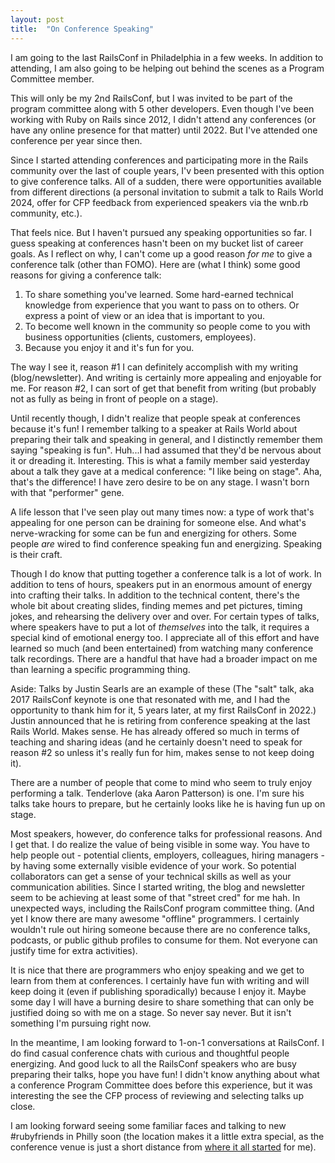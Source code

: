 ```yaml
---
layout: post
title:  "On Conference Speaking"
---
```


I am going to the last RailsConf in Philadelphia in a few weeks. In addition to attending, I am also going to be helping out behind the scenes as a Program Committee member.

This will only be my 2nd RailsConf, but I was invited to be part of the program committee along with 5 other developers. Even though I've been working with Ruby on Rails since 2012, I didn't attend any conferences (or have any online presence for that matter) until 2022. But I've attended one conference per year since then. 

Since I started attending conferences and participating more in the Rails community over the last of couple years, I'v been presented with this option to give conference talks. All of a sudden, there were opportunities available from different directions (a personal invitation to submit a talk to Rails World 2024, offer for CFP feedback from experienced speakers via the wnb.rb community, etc.). 

That feels nice. But I haven't pursued any speaking opportunities so far. I guess speaking at conferences hasn't been on my bucket list of career goals. As I reflect on why, I can't come up a good reason *for me* to give a conference talk (other than FOMO). Here are (what I think) some good reasons for giving a conference talk:

1. To share something you've learned. Some hard-earned technical knowledge from experience that you want to pass on to others. Or express a point of view or an idea that is important to you.
2. To become well known in the community so people come to you with business opportunities (clients, customers, employees). 
3. Because you enjoy it and it's fun for you.

The way I see it, reason #1 I can definitely accomplish with my writing (blog/newsletter). And writing is certainly more appealing and enjoyable for me. For reason #2, I can sort of get that benefit from writing (but probably not as fully as being in front of people on a stage).

Until recently though, I didn't realize that people speak at conferences because it's fun! I remember talking to a speaker at Rails World about preparing their talk and speaking in general, and I distinctly remember them saying "speaking is fun".  Huh...I had assumed that they'd be nervous about it or dreading it. Interesting. This is what a family member said yesterday about a talk they gave at a medical conference: "I like being on stage". Aha, that's the difference! I have zero desire to be on any stage. I wasn't born with that "performer" gene. 

A life lesson that I've seen play out many times now: a type of work that's appealing for one person can be draining for someone else. And what's nerve-wracking for some can be fun and energizing for others. Some people *are* wired to find conference speaking fun and energizing. Speaking is their craft. 

Though I do know that putting together a conference talk is a lot of work. In addition to tens of hours, speakers put in an enormous amount of energy into crafting their talks. In addition to the technical content, there's the whole bit about creating slides, finding memes and pet pictures, timing jokes, and rehearsing the delivery over and over. For certain types of talks, where speakers have to put a lot of *themselves* into the talk, it requires a special kind of emotional energy too. I appreciate all of this effort and have learned so much (and been entertained) from watching many conference talk recordings. There are a handful that have had a broader impact on me than learning a specific programming thing.

Aside: Talks by Justin Searls are an example of these (The "salt" talk, aka 2017 RailsConf keynote is one that resonated with me, and I had the opportunity to thank him for it, 5 years later, at my first RailsConf in 2022.) Justin announced that he is retiring from conference speaking at the last Rails World. Makes sense. He has already offered so much in terms of teaching and sharing ideas (and he certainly doesn't need to speak for reason #2 so unless it's really fun for him, makes sense to not keep doing it).

There are a number of people that come to mind who seem to truly enjoy performing a talk. Tenderlove (aka Aaron Patterson) is one. I'm sure his talks take hours to prepare, but he certainly looks like he is having fun up on stage.

Most speakers, however, do conference talks for professional reasons. And I get that. I do realize the value of being visible in some way. You have to help people out -  potential clients, employers, colleagues, hiring managers - by having some externally visible evidence of your work. So potential collaborators can get a sense of your technical skills as well as your communication abilities. Since I started writing, the blog and newsletter seem to be achieving at least some of that "street cred" for me hah. In unexpected ways, including the RailsConf program committee thing. (And yet I know there are many awesome "offline" programmers. I certainly wouldn't rule out hiring someone because there are no conference talks, podcasts, or public github profiles to consume for them. Not everyone can justify time for extra activities).

It is nice that there are programmers who enjoy speaking and we get to learn from them at conferences. I certainly have fun with writing and will keep doing it (even if publishing sporadically) because I enjoy it. Maybe some day I will have a burning desire to share something that can only be justified doing so with me on a stage. So never say never. But it isn't something I'm pursuing right now.

In the meantime, I am looking forward to 1-on-1 conversations at RailsConf. I do find casual conference chats with curious and thoughtful people energizing. And good luck to all the RailsConf speakers who are busy preparing their talks, hope you have fun! I didn't know anything about what a conference Program Committee does before this experience, but it was interesting the see the CFP process of reviewing and selecting talks up close. 

I am looking forward seeing some familiar faces and talking to new #rubyfriends in Philly soon (the location makes it a little extra special, as the conference venue is just a short distance from [where it all started](https://www.cis.upenn.edu/) for me).